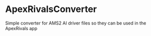 # ApexRivalsConverter
Simple converter for AMS2 AI driver files so they can be used in the ApexRivals app
